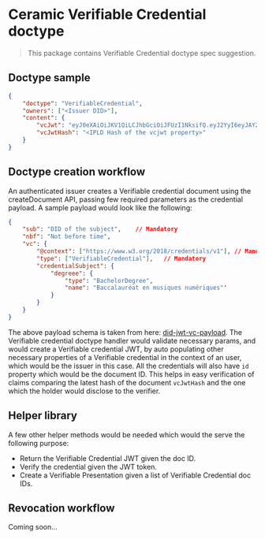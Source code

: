 # Ceramic Verifiable Credential doctype

> This package contains Verifiable Credential doctype spec suggestion.

## Doctype sample

```json
{
    "doctype": "VerifiableCredential",
    "owners": ["<Issuer DID>"],
    "content": {
        "vcJwt": "eyJ0eXAiOiJKV1QiLCJhbGciOiJFUzI1NksifQ.eyJ2YyI6eyJAY29udGV4dCI6WyJodHRwczovL3d3dy53My5vcmcvMjAxOC9jcmVkZW50aWFscy92MSJdLCJ0eXBlIjpbIlZlcmlmaWFibGVDcmVkZW50aWFsIl0sImNyZWRlbnRpYWxTdWJqZWN0Ijp7ImRlZ3JlZSI6eyJ0eXBlIjoiSGFja0ZTIEZpbERJRCB1c2VyIiwibmFtZSI6IlRoaXMgdXNlciB3b3JrZWQgb24gRmlsRElEIn19fSwic3ViIjoiZGlkOmV0aHI6MHhFMjMxQjRlNTVmRTFEMEFmYjNlNzQ2ZTY0RTc4ZUVmZkI1YjU5OWQxIiwibmJmIjoxNTYyOTUwMjgyLCJpc3MiOiJkaWQ6ZXRocjoweGYyMTc2NzlCMDE0NkY3RmFBRjliMUZlMmVmMEExQjlkMzdGNjY4NmQifQ.iKeGGc5VBhili9-4rxEeCq8T4CLwWPwN5b-tl4S2cFlj_0lBTYBibxFb2LtmBrTF_3nINPH0O7vF8BW2mkby7w",
        "vcJwtHash": "<IPLD Hash of the vcjwt property>"
    }
}
```

## Doctype creation workflow

An authenticated issuer creates a Verifiable credential document using the createDocument API, passing few required parameters as the credential payload. A sample payload would look like the following:

```json
{
    "sub": "DID of the subject",    // Mandatory
    "nbf": "Not before time",
    "vc": {
        "@context": ["https://www.w3.org/2018/credentials/v1"], // Mandatory
        "type": ["VerifiableCredential"],   // Mandatory
        "credentialSubject": {
            "degreee": {
                "type": "BachelorDegree",
                "name": "Baccalauréat en musiques numériques"'
            }
        }
    }
}
```

The above payload schema is taken from here: [did-jwt-vc-payload](https://github.com/decentralized-identity/did-jwt-vc/blob/608520122f29b6cd19fa747e55d76c0aa73ed046/src/types.ts#L12). The Verifiable credential doctype handler would validate necessary params, and would create a Verifiable credential JWT, by auto populating other necessary properties of a Verifiable credential in the context of an user, which would be the issuer in this case. All the credentials will also have ```id```  property which would be the document ID. This helps in easy verification of claims comparing the latest hash of the document ```vcJwtHash``` and the one which the holder would disclose to the verifier.

## Helper library

 A few other helper methods would be needed which would the serve the following purpose:

- Return the Verifiable Credential JWT given the doc ID.
- Verify the credential given the JWT token.
- Create a Verifiable Presentation given a list of Verifiable Credential doc IDs.

## Revocation workflow

Coming soon...
